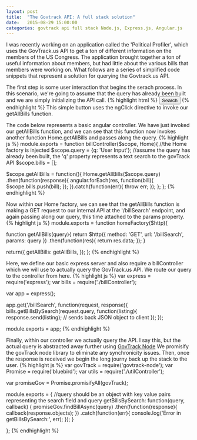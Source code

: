 ```yaml
---
layout: post
title:  "The Govtrack API: A full stack solution"
date:   2015-08-29 15:00:00
categories: govtrack api full stack Node.js, Express.js, Angular.js
---
```

<p>
I was recently working on an application called the 'Political Profiler', which uses the GovTrack.us API to get a ton of different information on the members of the US Congress.  The application brought together a ton of useful information about members, but had little about the various bills that members were working on.  What follows are a series of simplified code snippets that represent a solution for querying the Govtrack.us API. 
</p>

<p>
The first step is some user interaction that begins the serach process.  In this scenario, we're going to assume that the query has already been built and we are simply initializing the API call.
{% highlight html %}
<button ng-click="getAllBills()"> Search </button>
{% endhighlight %}
This simple button uses the ngClick directive to invoke our getAllBills function.
</p>
<p>
The code below represents a basic angular controller.  We have just invoked our getAllBills function, and we can see that this function now invokes another function Home.getAllBills and passes along the query.    
{% highlight js %}
module.exports = function billController($scope, Home){ //the Home factory is injected
  $scope.query = {q: 'User Input'};  //assume the query has already been built, the 'q' property represents a text search to the govTrack API
  $scope.bills = [];

  $scope.getAllBills = function(){
    Home.getAllBills($scope.query)
    .then(function(response){
      angular.forEach(res, function(bill){
        $scope.bills.push(bill);
      });
    }).catch(function(err){
      throw err;
    });
  };
};
{% endhighlight %}
<p>
Now within our Home factory, we can see that the getAllBills function is making a GET request to our internal API at the '/billSearch' endpoint, and again passing along our query, this time attached to the params property.
{% highlight js %}
module.exports = function homeFactory($http){

  function getAllBills(query){
    return $http({
      method: 'GET',
      url: '/billSearch',
      params: query
    })
    .then(function(res){
      return res.data;
    });
  }

  return({
    getAllBills: getAllBills,
  });
};
{% endhighlight %}
</p>
<p>
Here, we define our basic express server and also require a billController which we will use to actually query the GovTrack.us API.  We route our query to the controller from here.
{% highlight js %}
var express = require('express');
var bills = require('./billController');

var app = express();

app.get('/billSearch', function(request, response){
  bills.getBillsBySearch(request.query, function(listing){
    response.send(listing); // sends back JSON object to client
  });
});

module.exports = app;
{% endhighlight %}
</p>
<p>
Finally, within our controller we actually query the API.  I say this, but the actual query is abstracted away further using 
<a href="https://github.com/markgx/govtrack-node">GovTrack Node</a> 
We promisify the govTrack node library to eliminate any synchronicity issues.  Then, once the response is received we begin the long journy back up the stack to the user.
{% highlight js %}
var govTrack = require('govtrack-node');
var Promise = require('bluebird');
var utils = require('./utilController');

var promiseGov = Promise.promisifyAll(govTrack);

module.exports = {
  //query should be an object with key value pairs representing the search field and query
  getBillsBySearch: function(query, callback) {
    promiseGov.findBillAsync(query)
      .then(function(response){
        callback(response.objects);
      })
      .catch(function(err){
        console.log('Error in getBillsBySearch:', err);
    });
  }

};
{% endhighlight %}
</p>

















